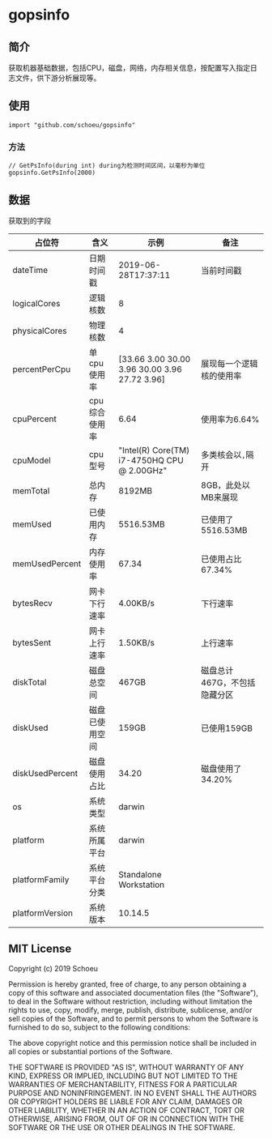 # gopsinfo

## 简介
获取机器基础数据，包括CPU，磁盘，网络，内存相关信息，按配置写入指定日志文件，供下游分析展现等。

## 使用
```
import "github.com/schoeu/gopsinfo"
```

### 方法

```
// GetPsInfo(during int) during为检测时间区间，以毫秒为单位
gopsinfo.GetPsInfo(2000)
```

## 数据
获取到的字段

|占位符|含义|示例|备注|
|--|--|--|--|
|dateTime|日期时间戳|2019-06-28T17:37:11|当前时间戳|
|logicalCores|逻辑核数|8||
|physicalCores|物理核数|4||
|percentPerCpu|单cpu使用率|[33.66 3.00 30.00 3.96 30.00 3.96 27.72 3.96]|展现每一个逻辑核的使用率|
|cpuPercent|cpu综合使用率|6.64|使用率为6.64%|
|cpuModel|cpu型号|"Intel(R) Core(TM) i7-4750HQ CPU @ 2.00GHz"|多类核会以`,`隔开|
|memTotal|总内存|8192MB|8GB，此处以MB来展现|
|memUsed|已使用内存|5516.53MB|已使用了5516.53MB|
|memUsedPercent|内存使用率|67.34|已使用占比67.34%|
|bytesRecv|网卡下行速率|4.00KB/s|下行速率|
|bytesSent|网卡上行速率|1.50KB/s|上行速率|
|diskTotal|磁盘总空间|467GB|磁盘总计467G，不包括隐藏分区|
|diskUsed|磁盘已使用空间|159GB|已使用159GB|
|diskUsedPercent|磁盘使用占比|34.20|磁盘使用了34.20%|
|os|系统类型|darwin||
|platform|系统所属平台|darwin|
|platformFamily|系统平台分类| Standalone Workstation|
|platformVersion|系统版本|10.14.5|

## MIT License

Copyright (c) 2019 Schoeu

Permission is hereby granted, free of charge, to any person obtaining a copy
of this software and associated documentation files (the "Software"), to deal
in the Software without restriction, including without limitation the rights
to use, copy, modify, merge, publish, distribute, sublicense, and/or sell
copies of the Software, and to permit persons to whom the Software is
furnished to do so, subject to the following conditions:

The above copyright notice and this permission notice shall be included in all
copies or substantial portions of the Software.

THE SOFTWARE IS PROVIDED "AS IS", WITHOUT WARRANTY OF ANY KIND, EXPRESS OR
IMPLIED, INCLUDING BUT NOT LIMITED TO THE WARRANTIES OF MERCHANTABILITY,
FITNESS FOR A PARTICULAR PURPOSE AND NONINFRINGEMENT. IN NO EVENT SHALL THE
AUTHORS OR COPYRIGHT HOLDERS BE LIABLE FOR ANY CLAIM, DAMAGES OR OTHER
LIABILITY, WHETHER IN AN ACTION OF CONTRACT, TORT OR OTHERWISE, ARISING FROM,
OUT OF OR IN CONNECTION WITH THE SOFTWARE OR THE USE OR OTHER DEALINGS IN THE
SOFTWARE.

